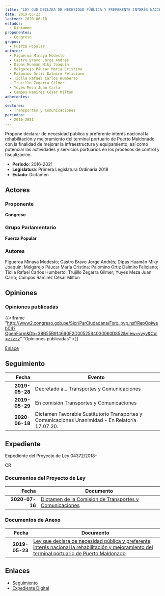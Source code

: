 ```yaml
---
title: "LEY QUE DECLARA DE NECESIDAD PÚBLICA Y PREFERENTE INTERÉS NACIONAL LA REHABILITACIÓN Y MEJORAMIENTO DEL TERMINAL PORTUARIO DE PUERTO MALDONADO"
date: 2019-05-23
lastmod: 2020-06-18
estados: 
  - Dictamen
proponentes: 
  - Congreso
grupos: 
  - Fuerza Popular
autores: 
  - Figueroa Minaya Modesto
  - Castro Bravo Jorge Andrés
  - Dipas Huamán Miky Joaquín
  - Melgarejo Páucar María Cristina
  - Palomino Ortiz Dalmiro Feliciano
  - Ticlla Rafael Carlos Humberto
  - Trujillo Zegarra Gilmer
  - Yuyes Meza Juan Carlo
  - Campos Ramírez César Milton
adherentes: 
  - 
sectores: 
  - Transportes y Comunicaciones
periodos: 
  - 2016-2021
---
```


Propone declarar de necesidad pública y preferente interés nacional la rehabilitación y mejoramiento del terminal portuario de Puerto Maldonado con la finalidad de mejorar la infraestructura y equipamiento, así como potenciar las actividades y servicios portuarios en los procesos de control y fiscalización.

- **Periodo**: 2016-2021
- **Legislatura**: Primera Legislatura Ordinaria 2018
- **Estado**: Dictamen

## Actores

### Proponente

**Congreso**

### Grupo Parlamentario

**Fuerza Popular**

### Autores

Figueroa Minaya Modesto; Castro Bravo Jorge Andrés; Dipas Huamán Miky Joaquín; Melgarejo Páucar María Cristina; Palomino Ortiz Dalmiro Feliciano; Ticlla Rafael Carlos Humberto; Trujillo Zegarra Gilmer; Yuyes Meza Juan Carlo; Campos Ramírez César Milton


## Opiniones

### Opiniones publicadas

{{<iframe "http://www2.congreso.gob.pe/Sicr/ParCiudadana/Foro_pvp.nsf/RepOpiweb04?OpenForm&Db=38B55B914690F2D0052584030060D852&View=yyyy&Col=zzzzz" "Opiniones publicadas" >}}

[Enlace](http://www2.congreso.gob.pe/Sicr/ParCiudadana/Foro_pvp.nsf/RepOpiweb04?OpenForm&Db=38B55B914690F2D0052584030060D852&View=yyyy&Col=zzzzz)

## Seguimiento

| Fecha | Evento |
|------:|--------|
| **2019-05-28** | Decretado a... Transportes y Comunicaciones|
| **2019-05-29** | En comisión Transportes y Comunicaciones|
| **2020-06-18** | Dictamen Favorable Sustitutorio Transportes y Comunicaciones Unanimidad - En Relatoría 17.07.20.|


## Expediente

Expediente del Proyecto de Ley 04372/2018-

CR


### Documentos del Proyecto de Ley

| Fecha | Documento |
|------:|--------|
| **2020-07-16** | [Dictamen de la Comisión de Transportes y Comunicaciones](http://www.leyes.congreso.gob.pe/Documentos/2016_2021/Dictamenes/Proyectos_de_Ley/04372DC23MAY-20200716.pdf) |

### Documentos de Anexo

| Fecha | Documento |
|------:|--------|
| **2019-05-23** | [Ley que declara de necesidad pública y preferente interés nacional la rehabilitación y mejoramiento del terminal portuario de Puerto Maldonado](http://www.leyes.congreso.gob.pe/Documentos/2016_2021/Proyectos_de_Ley_y_de_Resoluciones_Legislativas/PL0437220190523.pdf) |

## Enlaces 

- [Seguimiento](http://www2.congreso.gob.pe/Sicr/TraDocEstProc/CLProLey2016.nsf/f7fff46988ca05b1052578e100829cc7/0830abc65b360c42052584030074c526?OpenDocument)
- [Expediente Digital](http://www2.congreso.gob.pe/Sicr/TraDocEstProc/CLProLey2016.nsf/f7fff46988ca05b1052578e100829cc7/0830abc65b360c42052584030074c526?OpenDocument&Click=05257FB7005EB655.eb71d0cf91d8294e05256cdf006b5706/$Body/0.1C6C)
